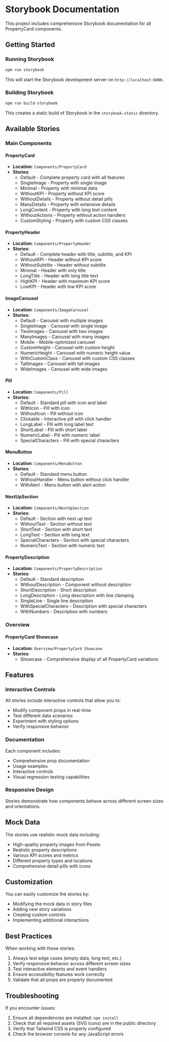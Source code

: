 # Storybook Documentation

This project includes comprehensive Storybook documentation for all PropertyCard components.

## Getting Started

### Running Storybook

```bash
npm run storybook
```

This will start the Storybook development server on `http://localhost:6006`.

### Building Storybook

```bash
npm run build-storybook
```

This creates a static build of Storybook in the `storybook-static` directory.

## Available Stories

### Main Components

#### PropertyCard

- **Location**: `Components/PropertyCard`
- **Stories**:
  - Default - Complete property card with all features
  - SingleImage - Property with single image
  - Minimal - Property with minimal data
  - WithoutKPI - Property without KPI score
  - WithoutDetails - Property without detail pills
  - ManyDetails - Property with extensive details
  - LongContent - Property with long text content
  - WithoutActions - Property without action handlers
  - CustomStyling - Property with custom CSS classes

#### PropertyHeader

- **Location**: `Components/PropertyHeader`
- **Stories**:
  - Default - Complete header with title, subtitle, and KPI
  - WithoutKPI - Header without KPI score
  - WithoutSubtitle - Header without subtitle
  - Minimal - Header with only title
  - LongTitle - Header with long title text
  - HighKPI - Header with maximum KPI score
  - LowKPI - Header with low KPI score

#### ImageCarousel

- **Location**: `Components/ImageCarousel`
- **Stories**:
  - Default - Carousel with multiple images
  - SingleImage - Carousel with single image
  - TwoImages - Carousel with two images
  - ManyImages - Carousel with many images
  - Mobile - Mobile-optimized carousel
  - CustomHeight - Carousel with custom height
  - NumericHeight - Carousel with numeric height value
  - WithCustomClass - Carousel with custom CSS classes
  - TallImages - Carousel with tall images
  - WideImages - Carousel with wide images

#### Pill

- **Location**: `Components/Pill`
- **Stories**:
  - Default - Standard pill with icon and label
  - WithIcon - Pill with icon
  - WithoutIcon - Pill without icon
  - Clickable - Interactive pill with click handler
  - LongLabel - Pill with long label text
  - ShortLabel - Pill with short label
  - NumericLabel - Pill with numeric label
  - SpecialCharacters - Pill with special characters

#### MenuButton

- **Location**: `Components/MenuButton`
- **Stories**:
  - Default - Standard menu button
  - WithoutHandler - Menu button without click handler
  - WithAlert - Menu button with alert action

#### NextUpSection

- **Location**: `Components/NextUpSection`
- **Stories**:
  - Default - Section with next up text
  - WithoutText - Section without text
  - ShortText - Section with short text
  - LongText - Section with long text
  - SpecialCharacters - Section with special characters
  - NumericText - Section with numeric text

#### PropertyDescription

- **Location**: `Components/PropertyDescription`
- **Stories**:
  - Default - Standard description
  - WithoutDescription - Component without description
  - ShortDescription - Short description
  - LongDescription - Long description with line clamping
  - SingleLine - Single line description
  - WithSpecialCharacters - Description with special characters
  - WithNumbers - Description with numbers

### Overview

#### PropertyCard Showcase

- **Location**: `Overview/PropertyCard Showcase`
- **Stories**:
  - Showcase - Comprehensive display of all PropertyCard variations

## Features

### Interactive Controls

All stories include interactive controls that allow you to:

- Modify component props in real-time
- Test different data scenarios
- Experiment with styling options
- Verify responsive behavior

### Documentation

Each component includes:

- Comprehensive prop documentation
- Usage examples
- Interactive controls
- Visual regression testing capabilities

### Responsive Design

Stories demonstrate how components behave across different screen sizes and orientations.

## Mock Data

The stories use realistic mock data including:

- High-quality property images from Pexels
- Realistic property descriptions
- Various KPI scores and metrics
- Different property types and locations
- Comprehensive detail pills with icons

## Customization

You can easily customize the stories by:

- Modifying the mock data in story files
- Adding new story variations
- Creating custom controls
- Implementing additional interactions

## Best Practices

When working with these stories:

1. Always test edge cases (empty data, long text, etc.)
2. Verify responsive behavior across different screen sizes
3. Test interactive elements and event handlers
4. Ensure accessibility features work correctly
5. Validate that all props are properly documented

## Troubleshooting

If you encounter issues:

1. Ensure all dependencies are installed: `npm install`
2. Check that all required assets (SVG icons) are in the public directory
3. Verify that Tailwind CSS is properly configured
4. Check the browser console for any JavaScript errors
